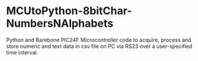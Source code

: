 # MCUtoPython-8bitChar-NumbersNAlphabets
Python and Barebone PIC24F Microcontroller code to acquire, process and store numeric and text data in csv file on PC via RS23 over a user-specified time interval.

